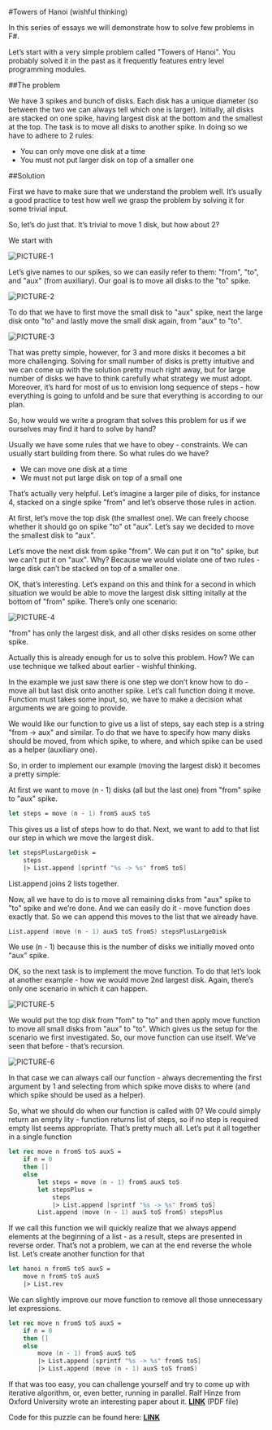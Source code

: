 #Towers of Hanoi (wishful thinking) In this series of essays we will demonstrate how to solve few problems in F#.Let’s start with a very simple problem called "Towers of Hanoi". You probably solved it in the past as it frequently features entry level programming modules. ##The problem We have 3 spikes and bunch of disks. Each disk has a unique diameter (so between the two we can always tell which one is larger). Initially, all disks are stacked on one spike, having largest disk at the bottom and the smallest at the top. The task is to move all disks to another spike. In doing so we have to adhere to 2 rules:* You can only move one disk at a time * You must not put larger disk on top of a smaller one##SolutionFirst we have to make sure that we understand the problem well. It’s usually a good practice to test how well we grasp the problem by solving it for some trivial input.So, let’s do just that. It’s trivial to move 1 disk, but how about 2? We start with ![PICTURE-1](https://github.com/karolgornicki/Articles/blob/master/img/functional_programming/hanoi_1.jpg)Let’s give names to our spikes, so we can easily refer to them: "from", "to", and "aux" (from auxiliary). Our goal is to move all disks to the "to" spike.![PICTURE-2](https://github.com/karolgornicki/Articles/blob/master/img/functional_programming/hanoi_2.jpg)To do that we have to first move the small disk to "aux" spike, next the large disk onto "to" and lastly move the small disk again, from "aux" to "to".![PICTURE-3](https://github.com/karolgornicki/Articles/blob/master/img/functional_programming/hanoi_3.jpg)That was pretty simple, however, for 3 and more disks it becomes a bit more challenging. Solving for small number of disks is pretty intuitive and we can come up with the solution pretty much right away, but for large number of disks we have to think carefully what strategy we must adopt. Moreover, it’s hard for most of us to envision long sequence of steps - how everything is going to unfold and be sure that everything is according to our plan. So, how would we write a program that solves this problem for us if we ourselves may find it hard to solve by hand? Usually we have some rules that we have to obey - constraints. We can usually start building from there. So what rules do we have?* We can move one disk at a time * We must not put large disk on top of a small oneThat’s actually very helpful. Let’s imagine a larger pile of disks, for instance 4, stacked on a single spike "from" and let’s observe those rules in action. At first, let’s move the top disk (the smallest one). We can freely choose whether it should go on spike "to" ot "aux". Let’s say we decided to move the smallest disk to "aux". Let’s move the next disk from spike "from". We can put it on "to" spike, but we can’t put it on "aux". Why? Because we would violate one of two rules - large disk can’t be stacked on top of a smaller one. OK, that’s interesting. Let’s expand on this and think for a second in which situation we would be able to move the largest disk sitting initally at the bottom of "from" spike. There’s only one scenario:![PICTURE-4](https://github.com/karolgornicki/Articles/blob/master/img/functional_programming/hanoi_4.jpg)"from" has only the largest disk, and all other disks resides on some other spike. Actually this is already enough for us to solve this problem. How? We can use technique we talked about earlier - wishful thinking. In the example we just saw there is one step we don’t know how to do - move all but last disk onto another spike. Let’s call function doing it move. Function must takes some input, so, we have to make a decision what arguments we are going to provide. We would like our function to give us a list of steps, say each step is a string "from -> aux" and similar. To do that we have to specify how many disks should be moved, from which spike, to where, and which spike can be used as a helper (auxiliary one). So, in order to implement our example (moving the largest disk) it becomes a pretty simple:At first we want to move (n - 1) disks (all but the last one) from "from" spike to "aux" spike.```fsharplet steps = move (n - 1) fromS auxS toS```This gives us a list of steps how to do that. Next, we want to add to that list our step in which we move the largest disk.```fsharplet stepsPlusLargeDisk =    steps    |> List.append [sprintf "%s -> %s" fromS toS]```List.append joins 2 lists together. Now, all we have to do is to move all remaining disks from "aux" spike to "to" spike and we’re done. And we can easily do it - move function does exactly that. So we can append this moves to the list that we already have.```fsharpList.append (move (n - 1) auxS toS fromS) stepsPlusLargeDisk ```We use (n - 1) because this is the number of disks we initially moved onto "aux" spike. OK, so the next task is to implement the move function. To do that let’s look at another example - how we would move 2nd largest disk. Again, there’s only one scenario in which it can happen.![PICTURE-5](https://github.com/karolgornicki/Articles/blob/master/img/functional_programming/hanoi_5.jpg)We would put the top disk from "fom" to "to" and then apply move function to move all small disks from "aux" to "to". Which gives us the setup for the scenario we first investigated. So, our move function can use itself. We’ve seen that before - that’s recursion. ![PICTURE-6](https://github.com/karolgornicki/Articles/blob/master/img/functional_programming/hanoi_6.jpg)In that case we can always call our function - always decrementing the first argument by 1 and selecting from which spike move disks to where (and which spike should be used as a helper). So, what we should do when our function is called with 0? We could simply return an empty lity - function returns list of steps, so if no step is required empty list seems appropriate. That’s pretty much all. Let’s put it all together in a single function ```fsharplet rec move n fromS toS auxS =    if n = 0    then []    else        let steps = move (n - 1) fromS auxS toS        let stepsPlus =            steps            |> List.append [sprintf "%s -> %s" fromS toS]        List.append (move (n - 1) auxS toS fromS) stepsPlus```If we call this function we will quickly realize that we always append elements at the beginning of a list - as a result, steps are presented in reverse order. That’s not a problem, we can at the end reverse the whole list. Let’s create another function for that```fsharplet hanoi n fromS toS auxS =    move n fromS toS auxS    |> List.rev```We can slightly improve our move function to remove all those unnecessary let expressions. ```fsharplet rec move n fromS toS auxS =    if n = 0    then []    else        move (n - 1) fromS auxS toS        |> List.append [sprintf "%s -> %s" fromS toS]        |> List.append (move (n - 1) auxS toS fromS)```If that was too easy, you can challenge yourself and try to come up with iterative algorithm, or, even better, running in parallel. Ralf Hinze from Oxford University wrote an interesting paper about it. [**LINK**](http://www.cs.ox.ac.uk/ralf.hinze/publications/ICFP09.pdf) (PDF file)Code for this puzzle can be found here: [**LINK**](https://github.com/karolgornicki/Articles/blob/master/src/hanoi.fsx)